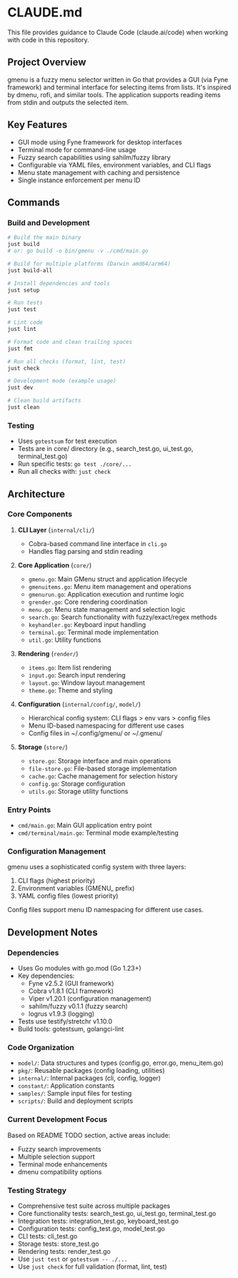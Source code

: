 # CLAUDE.md

This file provides guidance to Claude Code (claude.ai/code) when working with code in this repository.

## Project Overview

gmenu is a fuzzy menu selector written in Go that provides a GUI (via Fyne framework) and terminal interface for selecting items from lists. It's inspired by dmenu, rofi, and similar tools. The application supports reading items from stdin and outputs the selected item.

## Key Features

- GUI mode using Fyne framework for desktop interfaces
- Terminal mode for command-line usage
- Fuzzy search capabilities using sahilm/fuzzy library
- Configurable via YAML files, environment variables, and CLI flags
- Menu state management with caching and persistence
- Single instance enforcement per menu ID

## Commands

### Build and Development
```bash
# Build the main binary
just build
# or: go build -o bin/gmenu -v ./cmd/main.go

# Build for multiple platforms (Darwin amd64/arm64)
just build-all

# Install dependencies and tools
just setup

# Run tests
just test

# Lint code
just lint

# Format code and clean trailing spaces
just fmt

# Run all checks (format, lint, test)
just check

# Development mode (example usage)
just dev

# Clean build artifacts
just clean
```

### Testing
- Uses `gotestsum` for test execution
- Tests are in core/ directory (e.g., search_test.go, ui_test.go, terminal_test.go)
- Run specific tests: `go test ./core/...`
- Run all checks with: `just check`

## Architecture

### Core Components

1. **CLI Layer** (`internal/cli/`)
   - Cobra-based command line interface in `cli.go`
   - Handles flag parsing and stdin reading

2. **Core Application** (`core/`)
   - `gmenu.go`: Main GMenu struct and application lifecycle
   - `gmenuitems.go`: Menu item management and operations
   - `gmenurun.go`: Application execution and runtime logic
   - `grender.go`: Core rendering coordination
   - `menu.go`: Menu state management and selection logic
   - `search.go`: Search functionality with fuzzy/exact/regex methods
   - `keyhandler.go`: Keyboard input handling
   - `terminal.go`: Terminal mode implementation
   - `util.go`: Utility functions

3. **Rendering** (`render/`)
   - `items.go`: Item list rendering
   - `input.go`: Search input rendering  
   - `layout.go`: Window layout management
   - `theme.go`: Theme and styling

4. **Configuration** (`internal/config/`, `model/`)
   - Hierarchical config system: CLI flags > env vars > config files
   - Menu ID-based namespacing for different use cases
   - Config files in ~/.config/gmenu/ or ~/.gmenu/

5. **Storage** (`store/`)
   - `store.go`: Storage interface and main operations
   - `file-store.go`: File-based storage implementation
   - `cache.go`: Cache management for selection history
   - `config.go`: Storage configuration
   - `utils.go`: Storage utility functions

### Entry Points

- `cmd/main.go`: Main GUI application entry point
- `cmd/terminal/main.go`: Terminal mode example/testing

### Configuration Management

gmenu uses a sophisticated config system with three layers:
1. CLI flags (highest priority)
2. Environment variables (GMENU_ prefix)
3. YAML config files (lowest priority)

Config files support menu ID namespacing for different use cases.

## Development Notes

### Dependencies
- Uses Go modules with go.mod (Go 1.23+)
- Key dependencies: 
  - Fyne v2.5.2 (GUI framework)
  - Cobra v1.8.1 (CLI framework)
  - Viper v1.20.1 (configuration management)
  - sahilm/fuzzy v0.1.1 (fuzzy search)
  - logrus v1.9.3 (logging)
- Tests use testify/stretchr v1.10.0
- Build tools: gotestsum, golangci-lint

### Code Organization
- `model/`: Data structures and types (config.go, error.go, menu_item.go)
- `pkg/`: Reusable packages (config loading, utilities)
- `internal/`: Internal packages (cli, config, logger)
- `constant/`: Application constants
- `samples/`: Sample input files for testing
- `scripts/`: Build and deployment scripts

### Current Development Focus
Based on README TODO section, active areas include:
- Fuzzy search improvements
- Multiple selection support  
- Terminal mode enhancements
- dmenu compatibility options

### Testing Strategy
- Comprehensive test suite across multiple packages
- Core functionality tests: search_test.go, ui_test.go, terminal_test.go
- Integration tests: integration_test.go, keyboard_test.go
- Configuration tests: config_test.go, model_test.go
- CLI tests: cli_test.go
- Storage tests: store_test.go
- Rendering tests: render_test.go
- Use `just test` or `gotestsum -- ./...`
- Use `just check` for full validation (format, lint, test)